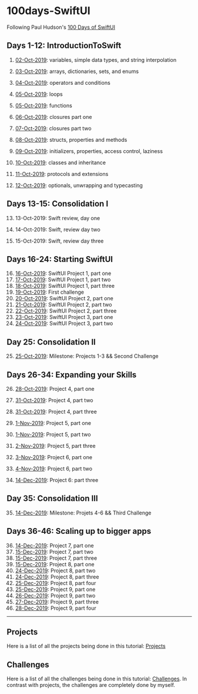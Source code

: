 # 100days-SwiftUI
Following Paul Hudson's [100 Days of SwiftUI](https://www.hackingwithswift.com/100/swiftui)

## Days 1-12: IntroductionToSwift

1. [02-Oct-2019](https://github.com/nestorivanmo/100days-SwiftUI/tree/master/Training/1): variables, simple data types, and string interpolation

2. [03-Oct-2019](https://github.com/nestorivanmo/100days-SwiftUI/tree/master/Training/2): arrays, dictionaries, sets, and enums

3. [04-Oct-2019](https://github.com/nestorivanmo/100days-SwiftUI/tree/master/Training/3): operators and conditions

4. [05-Oct-2019](https://github.com/nestorivanmo/100days-SwiftUI/tree/master/Training/4): loops

5. [05-Oct-2019](https://github.com/nestorivanmo/100days-SwiftUI/tree/master/Training/5): functions

6. [06-Oct-2019](https://github.com/nestorivanmo/100days-SwiftUI/tree/master/Training/6): closures part one

7. [07-Oct-2019](https://github.com/nestorivanmo/100days-SwiftUI/tree/master/Training/7): closures part two

8. [08-Oct-2019](https://github.com/nestorivanmo/100days-SwiftUI/tree/master/Training/8): structs, properties and methods

9. [09-Oct-2019](https://github.com/nestorivanmo/100days-SwiftUI/tree/master/Training/9): initializers, properties, access control, laziness

10. [10-Oct-2019](https://github.com/nestorivanmo/100days-SwiftUI/tree/master/Training/10): classes and inheritance

11. [11-Oct-2019](https://github.com/nestorivanmo/100days-SwiftUI/tree/master/Training/11): protocols and extensions

12. [12-Oct-2019](https://github.com/nestorivanmo/100days-SwiftUI/tree/master/Training/12): optionals, unwrapping and typecasting

## Days 13-15: Consolidation I

13. 13-Oct-2019: Swift review, day one

14. 14-Oct-2019: Swift, review day two

15. 15-Oct-2019: Swift, review day three

## Days 16-24: Starting SwiftUI

16. [16-Oct-2019](https://github.com/nestorivanmo/100days-SwiftUI/tree/master/Projects/1-WeSplit): SwiftUI Project 1, part one
17. [17-Oct-2019](https://github.com/nestorivanmo/100days-SwiftUI/tree/master/Projects/1-WeSplit): SwiftUI Project 1, part two
18. [18-Oct-2019](https://github.com/nestorivanmo/100days-SwiftUI/tree/master/Projects/1-WeSplit): SwiftUI Project 1, part three
19. [19-Oct-2019](https://github.com/nestorivanmo/100days-SwiftUI/tree/master/Challenges/1-UnitConversions): First challenge
20. [20-Oct-2019](https://github.com/nestorivanmo/100days-SwiftUI/tree/master/Projects/2-GuessTheFlag): SwiftUI Project 2, part one
21. [21-Oct-2019](https://github.com/nestorivanmo/100days-SwiftUI/tree/master/Projects/2-GuessTheFlag): SwiftUI Project 2, part two
22. [22-Oct-2019](https://github.com/nestorivanmo/100days-SwiftUI/tree/master/Projects/2-GuessTheFlag): SwiftUI Project 2, part three
23. [23-Oct-2019](https://github.com/nestorivanmo/100days-SwiftUI/tree/master/Projects/3-FirstTechniqueProject): SwiftUI Project 3, part one
24. [24-Oct-2019](https://github.com/nestorivanmo/100days-SwiftUI/tree/master/Projects/3-FirstTechniqueProject): SwiftUI Project 3, part two 

## Day 25: Consolidation II

25. [25-Oct-2019](https://github.com/nestorivanmo/100days-SwiftUI/tree/master/Challenges/2-RockPaperScissors): Milestone: Projects 1-3 && Second Challenge

## Days 26-34: Expanding your Skills

26. [28-Oct-2019](https://github.com/nestorivanmo/100days-SwiftUI/tree/master/Projects/4-BetterRest): Project 4, part one
27. [31-Oct-2019](https://github.com/nestorivanmo/100days-SwiftUI/tree/master/Projects/4-BetterRest): Project 4, part two
28. [31-Oct-2019](https://github.com/nestorivanmo/100days-SwiftUI/tree/master/Projects/4-BetterRest): Project 4, part three

29. [1-Nov-2019](https://github.com/nestorivanmo/100days-SwiftUI/tree/master/Projects/5-WordScramble): Project 5, part one
30. [1-Nov-2019](https://github.com/nestorivanmo/100days-SwiftUI/tree/master/Projects/5-WordScramble): Project 5, part two
31. [2-Nov-2019](https://github.com/nestorivanmo/100days-SwiftUI/tree/master/Projects/5-WordScramble): Project 5, part three

32. [3-Nov-2019](https://github.com/nestorivanmo/100days-SwiftUI/tree/master/Projects/6-Animations): Project 6, part one
33. [4-Nov-2019](https://github.com/nestorivanmo/100days-SwiftUI/tree/master/Projects/6-Animations): Project 6, part two
34. [14-Dec-2019](https://github.com/nestorivanmo/100days-SwiftUI/tree/master/Projects/6-Animations): Project 6: part three

## Day 35: Consolidation III

35. [14-Dec-2019](https://github.com/nestorivanmo/100days-SwiftUI/tree/master/Challenges/3-MultiplicationTablesGame): Milestone: Projets 4-6 && Third Challenge

## Days 36-46: Scaling up to bigger apps

36. [14-Dec-2019](https://github.com/nestorivanmo/100days-SwiftUI/tree/master/Projects/7-iExpense): Project 7, part one
37. [15-Dec-2019](https://github.com/nestorivanmo/100days-SwiftUI/tree/master/Projects/7-iExpense): Project 7, part two
38. [15-Dec-2019](https://github.com/nestorivanmo/100days-SwiftUI/tree/master/Projects/7-iExpense): Project 7, part three
39. [15-Dec-2019](https://github.com/nestorivanmo/100days-SwiftUI/tree/master/Projects/8-Moonshot): Project 8, part one
40. [24-Dec-2019](https://github.com/nestorivanmo/100days-SwiftUI/tree/master/Projects/8-Moonshot): Project 8, part two
41. [24-Dec-2019](https://github.com/nestorivanmo/100days-SwiftUI/tree/master/Projects/8-Moonshot): Project 8, part three
42. [25-Dec-2019](https://github.com/nestorivanmo/100days-SwiftUI/tree/master/Projects/8-Moonshot): Project 8, part four
43. [25-Dec-2019](https://github.com/nestorivanmo/100days-SwiftUI/tree/master/Projects/9-Drawing-TechniqueProject): Project 9, part one
44. [26-Dec-2019](https://github.com/nestorivanmo/100days-SwiftUI/tree/master/Projects/9-Drawing-TechniqueProject): Project 9, part two
45. [27-Dec-2019](https://github.com/nestorivanmo/100days-SwiftUI/tree/master/Projects/9-Drawing-TechniqueProject): Project 9, part three
46. [28-Dec-2019](https://github.com/nestorivanmo/100days-SwiftUI/tree/master/Projects/9-Drawing-TechniqueProject): Project 9, part four

---

## Projects

Here is a list of all the projects being done in this tutorial: [Projects](https://github.com/nestorivanmo/100days-SwiftUI/tree/master/Projects)

## Challenges

Here is a list  of all the challenges being done in this tutorial: [Challenges](https://github.com/nestorivanmo/100days-SwiftUI/tree/master/Challenges). In contrast with projects, the challenges are completely done by myself.